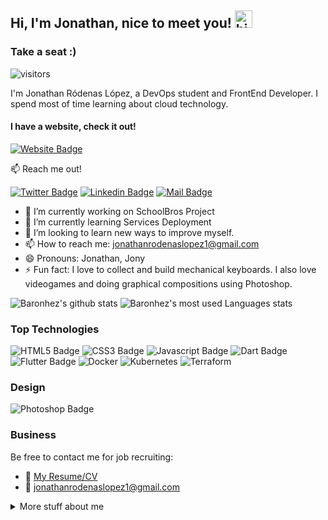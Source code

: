 ## Hi, I'm Jonathan, nice to meet you! <img src="https://user-images.githubusercontent.com/1303154/88677602-1635ba80-d120-11ea-84d8-d263ba5fc3c0.gif" width="28px" alt="hi"> 

### Take a seat :)
![visitors](https://visitor-badge.glitch.me/badge?page_id=Baronhez.Baronhez)

I'm Jonathan Ródenas López, a DevOps student and FrontEnd Developer. I spend most of time learning about cloud technology.
#### I have a website, check it out!
[![Website Badge](https://img.shields.io/website-up-down-green-red/http/monip.org.svg)](https://jonthan.xyz/)

:mailbox: Reach me out! 

[![Twitter Badge](https://img.shields.io/badge/-@Baronhez1-1ca0f1?style=flat&labelColor=1ca0f1&logo=twitter&logoColor=white&link=https://twitter.com/Baronhez1)](https://twitter.com/Baronhez1)  [![Linkedin Badge](https://img.shields.io/badge/-Jonathan-0e76a8?style=flat&labelColor=0e76a8&logo=linkedin&logoColor=white)](https://es.linkedin.com/in/jonathan-r%C3%B3denas-l%C3%B3pez-45400115a)  [![Mail Badge](https://img.shields.io/badge/-jonathanrodenaslopez1-c0392b?style=flat&labelColor=c0392b&logo=gmail&logoColor=white)](mailto:jonathanrodenaslopez1@gmail.com)


- 🔭 I’m currently working on SchoolBros Project
- 🌱 I’m currently learning Services Deployment
- 🤔 I’m looking to learn new ways to improve myself.
- 📫 How to reach me: jonathanrodenaslopez1@gmail.com
- 😄 Pronouns: Jonathan, Jony
- ⚡ Fun fact: I love to collect and build mechanical keyboards. I also love videogames and doing graphical compositions using Photoshop.

![Baronhez's github stats](https://github-readme-stats.vercel.app/api?username=Baronhez&count_private=true&custom_title=Jonathan%20Github%20Stats&theme=dracula&&hide_border=True&hide=contribs,prs) ![Baronhez's most used Languages stats](https://github-readme-stats.vercel.app/api/top-langs/?username=Baronhez&&layout=compact&hide_border=True&exclude_repo=My_Arch_Dotfiles&theme=dracula)


### Top Technologies

![HTML5 Badge](https://img.shields.io/badge/HTML5-E34F26?style=for-the-badge&logo=html5&logoColor=white) ![CSS3 Badge](https://img.shields.io/badge/CSS3-1572B6?style=for-the-badge&logo=css3&logoColor=white) ![Javascript Badge](https://img.shields.io/badge/-Javascript-F0DB4F?style=for-the-badge&labelColor=black&logo=javascript&logoColor=F0DB4F)
![Dart Badge](https://img.shields.io/badge/Dart-0175C2?style=for-the-badge&logo=dart&logoColor=white) ![Flutter Badge](https://img.shields.io/badge/Flutter-02569B?style=for-the-badge&logo=flutter&logoColor=white)
![Docker](https://img.shields.io/badge/docker-%230db7ed.svg?style=for-the-badge&logo=docker&logoColor=white) ![Kubernetes](https://img.shields.io/badge/kubernetes-%23326ce5.svg?style=for-the-badge&logo=kubernetes&logoColor=white) ![Terraform](https://img.shields.io/badge/terraform-%235835CC.svg?style=for-the-badge&logo=terraform&logoColor=white)
### Design
![Photoshop Badge](https://aleen42.github.io/badges/src/photoshop.svg)

### Business
Be free to contact me for job recruiting:

- :paperclip: [My Resume/CV](https://jonthan.xyz/Jonathan%20R%C3%B3denas%20L%C3%B3pez%20Alta%20Calidad.pdf)
- :email: jonathanrodenaslopez1@gmail.com

<details>
<summary>
  More stuff about me
</summary>

### Btw I use
[![Arch Badge](https://img.shields.io/badge/Arch_Linux-1793D1?style=for-the-badge&logo=arch-linux&logoColor=white)](https://wiki.archlinux.org/)
</details>

